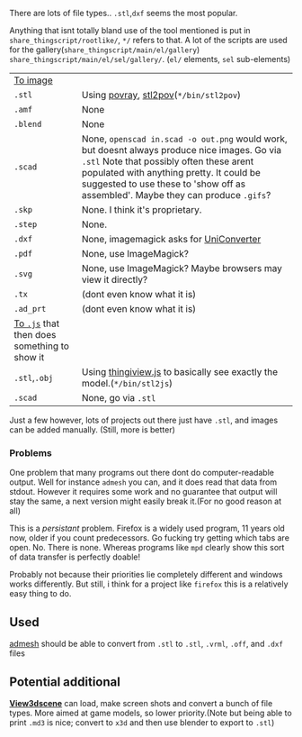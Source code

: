 There are lots of file types.. `.stl`,`dxf` seems the most popular.

Anything that isnt totally bland use of the tool mentioned is put in
`share_thingscript/rootlike/`, `*/` refers to that. A lot of the scripts 
are used for the gallery(`share_thingscript/main/el/gallery`)
`share_thingscript/main/el/sel/gallery/`. (`el/` elements, `sel` sub-elements)

<table>
<tr><td><u>To image</u></td></tr>
<tr>
<td><code>.stl</code></td>
<td>Using <a href="http://povray.org/">povray</a>,
<a href="http://rsmith.home.xs4all.nl/software/py-stl-stl2pov.html">stl2pov</a>(<code>*/bin/stl2pov</code>)</td></tr>
<tr><td><code>.amf</code></td><td>None</td></tr>
<tr><td><code>.blend</code></td><td>None</td></tr>
<tr><td><code>.scad</code></td><td>None, <code>openscad in.scad -o out.png</code>
would work, but doesnt always produce nice images. Go via <code>.stl</code>
Note that possibly often these arent populated with anything pretty. 
It could be suggested to use these to 'show off as assembled'.
Maybe they can produce <code>.gifs</code>?</td></tr>

<tr><td><code>.skp</code></td><td>None. I think it's proprietary.</td></tr>
<tr><td><code>.step</code></td><td>None.</td></tr>

<tr><td><code>.dxf</code></td><td>None, imagemagick asks for <a href="http://sk1project.org/">UniConverter</a></td></tr>
<tr><td><code>.pdf</code></td><td>None, use ImageMagick?</td></tr>
<tr><td><code>.svg</code></td><td>None, use ImageMagick? 
Maybe browsers may view it directly?</td></tr>
<tr><td><code>.tx</code></td><td>(dont even know what it is)</td></tr>
<tr><td><code>.ad_prt</code></td><td>(dont even know what it is)</td></tr>

<tr><td><u>To <code>.js</code></u> that then does something to show it</td></tr>
<tr><td><code>.stl</code>,<code>.obj</code></td>
<td>Using <a href="https://github.com/tbuser/thingiview.js">thingiview.js</a> to basically
  see exactly the model.(<code>*/bin/stl2js</code>)</td></tr>
<tr><td><code>.scad</code></td><td>None, go via <code>.stl</code></td></tr>
</table>

Just a few however, lots of projects out there just have `.stl`, and 
images can be added manually. (Still, more is better)

### Problems
One problem that many programs out there dont do computer-readable output. 
Well for instance `admesh` you can, and it does read that data from stdout.
However it requires some work and no guarantee that output will stay the same, a next
version might easily break it.(For no good reason at all)

This is a *persistant* problem. Firefox is a widely used program, 11 years old
now, older if you count predecessors. Go fucking try getting which tabs are open.
No. There is none. Whereas programs like `mpd` clearly show this sort of data 
transfer is perfectly doable!

Probably not because their priorities lie completely different and windows works
differently. But still, i think for a project like `firefox` this is a relatively
easy thing to do.

## Used
[admesh](http://www.varlog.com/admesh-htm) should be able to convert from `.stl` to
`.stl`, `.vrml`, `.off`, and `.dxf` files

## Potential additional
[**View3dscene**](http://castle-engine.sourceforge.net/view3dscene.php) can load,
make screen shots and convert a bunch of file types. More aimed at game models, 
so lower priority.(Note but being able to print `.md3` is nice; convert to `x3d`
and then use blender to export to `.stl`)
